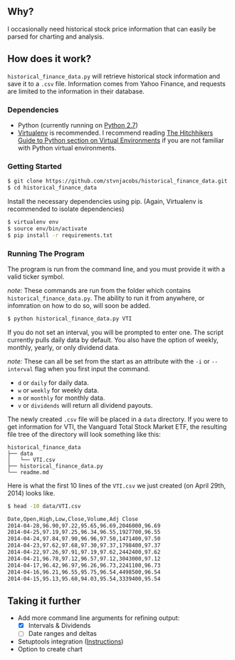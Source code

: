 ## Why?

I occasionally need historical stock price information that can easily be parsed for charting and analysis.

## How does it work?

```historical_finance_data.py``` will retrieve historical stock information and save it to a ```.csv``` file.  Information comes from Yahoo Finance, and requests are limited to the information in their database.

### Dependencies

- Python (currently running on [Python 2.7](https://docs.python.org/2/))
- [Virtualenv](https://virtualenv.pypa.io/en/latest/) is recommended.  I recommend reading [The Hitchhikers Guide to Python section on Virtual Environments](http://docs.python-guide.org/en/latest/dev/virtualenvs/) if you are not familiar with Python virtual environments.

### Getting Started

```bash
$ git clone https://github.com/stvnjacobs/historical_finance_data.git
$ cd historical_finance_data
```

Install the necessary dependencies using pip.  (Again, Virtualenv is recommended to isolate dependencies)

```bash
$ virtualenv env
$ source env/bin/activate
$ pip install -r requirements.txt
```

### Running The Program

The program is run from the command line, and you must provide it with a valid ticker symbol.

_note_: These commands are run from the folder which contains ```historical_finance_data.py```.  The ability to run it from anywhere, or infomration on how to do so, will soon be added.

```bash
$ python historical_finance_data.py VTI
```

If you do not set an interval, you will be prompted to enter one.  The script currently pulls daily data by default.  You also have the option of weekly, monthly, yearly, or only dividend data.  

_note:_ These can all be set from the start as an attribute with the ```-i``` or ```--interval``` flag when you first input the command.

- ```d``` or ```daily``` for daily data.
- ```w``` or ```weekly``` for weekly data.
- ```m``` or ```monthly``` for monthly data.
- ```v``` or ```dividends``` will return all dividend payouts.

The newly created ```.csv``` file will be placed in a ```data``` directory.  If you were to get information for VTI, the Vanguard Total Stock Market ETF, the resulting file tree of the directory will look something like this:

```
historical_finance_data
├── data
│   └── VTI.csv
├── historical_finance_data.py
└── readme.md
```

Here is what the first 10 lines of the ```VTI.csv``` we just created (on April 29th, 2014) looks like.

```bash
$ head -10 data/VTI.csv

Date,Open,High,Low,Close,Volume,Adj Close
2014-04-28,96.90,97.22,95.65,96.69,2046000,96.69
2014-04-25,97.19,97.25,96.34,96.55,1927700,96.55
2014-04-24,97.84,97.90,96.96,97.50,1471400,97.50
2014-04-23,97.62,97.68,97.30,97.37,1798400,97.37
2014-04-22,97.26,97.91,97.19,97.62,2442400,97.62
2014-04-21,96.78,97.12,96.57,97.12,3043000,97.12
2014-04-17,96.42,96.97,96.26,96.73,2241100,96.73
2014-04-16,96.21,96.55,95.75,96.54,4498500,96.54
2014-04-15,95.13,95.60,94.03,95.54,3339400,95.54
```

## Taking it further

-  Add more command line arguments for refining output:
	- [x] Intervals & Dividends
	- [ ] Date ranges and deltas
-  Setuptools integration ([Instructions](http://click.pocoo.org/5/setuptools/#setuptools-integration))
-  Option to create chart
